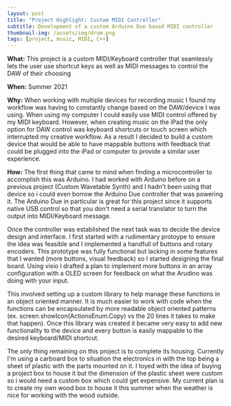```yaml
---
layout: post
title: "Project Highlight: Custom MIDI Controller"
subtitle: Development of a custom Arduino Due based MIDI controller
thumbnail-img: /assets/img/drum.png
tags: [project, music, MIDI, C++]
---
```


**What:** This project is a custom MIDI/Keyboard controller that seamlessly lets the user use shortcut keys as well as MIDI messages to control the DAW of their choosing

**When:** Summer 2021

**Why:** When working with multiple devices for recording music I found my workflow was having to constantly change based on the DAW/device I was using. When using my computer I could easily use MIDI control offered by my MIDI keyboard. However, when creating music on the iPad the only option for DAW control was keyboard shortcuts or touch screen which interrupted my creative workflow. As a result I decided to build a custom device that would be able to have mappable buttons with feedback that could be plugged into the iPad or computer to provide a similar user experience.

**How:** The first thing that came to mind when finding a microcontroller to accomplish this was Arduino. I had worked with Arduino before on a previous project (Custom Wavetable Synth) and I hadn't been using that device so i could even borrow the Arduino Due controller that was powering it. The Arduino Due in particular is great for this project since it supports native USB control so that you don't need a serial translator to turn the output into MIDI/Keyboard message.

Once the controller was established the next task was to decide the device design and interface. I first started with a rudimentary protoype to ensure the idea was feasible and I implemented a handfull of buttons and rotary encoders. This prototype was fully functional but lacking in some features that I wanted (more buttons, visual feedback) so I started designing the final board. Using visio I drafted a plan to implement more buttons in an array configuration with a OLED screen for feedback on what the Arudino was doing with your input.

This involved setting up a custom library to help manage these functions in an object oriented manner. It is much easier to work with code when the functions can be encapsulated by more readable object oriented patterns (ex. screen.showIcon(ActionsEnum.Copy) vs the 20 lines it takes to make that happen). Once this library was created it became very easy to add new functionality to the device and every button is easily mappable to the desired keyboard/MIDI shortcut.

The only thing remaining on this project is to complete its housing. Currently I'm using a carboard box to situation the electronics in with the top being a sheet of plastic with the parts mounted on it. I toyed with the idea of buying a project box to house it but the dimension of the plastic sheet were custom so i would need a custom box which could get expensive. My current plan is to create my own wood box to house it this summer when the weather is nice for working with the wood outside.
